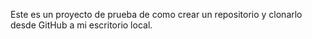 Este es un proyecto de prueba de como crear un repositorio y clonarlo desde GitHub a mi escritorio local.